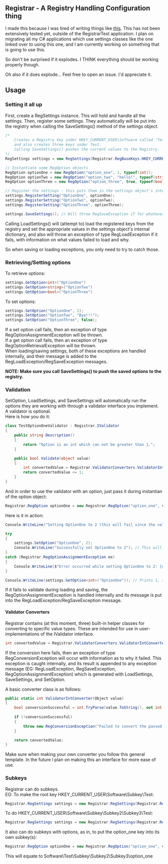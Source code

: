 ## Registrar - A Registry Handling Configuration thing
I made this because I was tired of writing things like [this](https://pastebin.com/m8vY9vwb). This has not been extensively tested yet, outside of the RegistrarTest application. I plan on migrating all my C# applications which use settings classes like the one linked over to using this one, and I am currently working on something that is going to use this.  
  
So don't be surprised if it explodes. I THINK everything should be working properly though.  
  
Oh also if it does explode... Feel free to open an issue. I'd appreciate it.  

## Usage
### Setting it all up
First, create a RegSettings instance. This will hold and handle all the settings. Then, register some settings. They automatically will be put into the registry when calling the SaveSettings() method of the settings object.  

```csharp
/*
	Creates a Registry key under HKEY_CURRENT_USER\Software called 'Test',
	and also creates three keys under Test.
	Calling SaveSettings() pushes the current values to the Registry.
*/
RegSettings settings = new RegSettings(Registrar.RegBaseKeys.HKEY_CURRENT_USER, "Software/Test");

// Instantiate some RegOption objects
RegOption optionOne = new RegOption("option_one", 1, typeof(int));
RegOption optionTwo = new RegOption("option_two", "hello!", typeof(string));
RegOption optionThree = new RegOption("option_three", true, typeof(bool));

// Register the settings - this puts them in the settings object's internal dictionary.
settings.RegisterSetting("OptionOne", optionOne);
settings.RegisterSetting("OptionTwo", optionTwo);
settings.RegisterSetting("OptionThree", optionThree);

settings.SaveSettings(); // Will throw RegSaveException if for whatever reason it fails, with information as to which values failed and why.
```

Calling LoadSettings() will (attempt to) load the registered keys from the registry and set the appropriate values in the settings object's internal dictionary, and also will throw an exception of type RegLoadException if it fails, with information on what values failed to load and why.  
  
So when saving or loading exceptions, you only need to try to catch those.  
  
### Retrieving/Setting options  
To retrieve options:  
```csharp
settings.GetOption<int>("OptionOne")
settings.GetOption<string>("OptionTwo")
settings.GetOption<bool>("OptionThree")
```
To set options:  
```csharp
settings.SetOption("OptionOne", 1);
settings.SetOption("OptionTwo", "Bye!!!");
settings.SetOption("OptionThree", false);
```  
If a set option call fails, then an exception of type RegOptionAssignmentException will be thrown.  
If a get option call fails, then an exception of type RegOptionRetrievalException will be thrown.  
When loading/saving settings, both of these exceptions are handled internally, and their message is added to the RegLoadException/RegSaveException messages.  
  
**NOTE: Make sure you call SaveSettings() to push the saved options to the registry.**

### Validation  
SetOption, LoadSettings, and SaveSettings will automatically run the options they are working with through a validator interface you implement. A validator is optional.  
Here is how you do it:  
```csharp
class TestOptionOneValidator : Registrar.IValidator
{
	public string Description()
	{
		return "Option is an int which can not be greater than 1.";
	}

	public bool Validate(object value)
	{
		int convertedValue = Registrar.ValidatorConverters.ValidatorIntConverter(value);
		return convertedValue <= 1;
	}
}
```
And in order to use the validator with an option, just pass it during instantian of the option object:
```csharp
Registrar.RegOption optionOne = new Registrar.RegOption("option_one", validators.OptionOneValidator, 1, typeof(int));
```
Here is it in action:
```csharp
Console.WriteLine("Setting OptionOne to 2 (this will fail since the validator makes sure its <= 1)");

try
{
	settings.SetOption("OptionOne", 2);
	Console.WriteLine("Successfully set OptionOne to 2"); // This will never be reached but its here just for show.
}
catch (Registrar.RegOptionAssignmentException ex)
{
	Console.WriteLine($"Error occurred while setting OptionOne to 2: {ex.Message}");
}

Console.WriteLine(settings.GetOption<int>("OptionOne")); // Prints 1, since the option failed to be set so it kept its previous value
```
If it fails to validate during loading and saving, the RegOptionAssignmentException is handled internally and its message is put into the RegLoadException/RegSaveException message.  

#### Validator Converters
Registrar contains (at this moment, three) built-in helper classes for converting to specific value types. These are intended for use in user-implementations of the IValidator interface.  
```csharp
int convertedValue = Registrar.ValidatorConverters.ValidatorIntConverter(value);
```
If the conversion here fails, then an exception of type RegConversionException will occur with information as to why it failed. This exception is caught internally, and its result is appended to any exception message (EG: RegLoadException, RegSaveException, RegOptionAssignmentException)  which is generated with LoadSettings, SaveSettings, and SetOption.  

A basic converter class is as follows:  
```csharp
public static int ValidatorIntConverter(Object value)
{
	bool conversionSuccessful = int.TryParse(value.ToString(), out int convertedValue);
	
	if (!conversionSuccessful)
	{
		throw new RegConversionException("Failed to convert the passed value to an int.");
	}

	return convertedValue;
}
```
Make sure when making your own converter you follow this general template. In the future I plan on making this an interface for more ease of use.  
### Subkeys
Registrar can do subkeys.  
EG: To make the root key HKEY_CURRENT_USER\Software\Subkey\Test:
```csharp
Registrar.RegSettings settings = new Registrar.RegSettings(Registrar.RegBaseKeys.HKEY_CURRENT_USER, "Software/Subkey/Test");
```
To do HKEY_CURRENT_USER\Software\Subkey\Subkey2\Subkey3\Test:
```csharp
Registrar.RegSettings settings = new Registrar.RegSettings(Registrar.RegBaseKeys.HKEY_CURRENT_USER, "Software/Subkey/Subkey2/Subkey3/Test");
```
It also can do subkeys with options, as in, to put the option_one key into its own subkey(s):
```csharp
Registrar.RegOption optionOne = new Registrar.RegOption("option_one", validators.OptionOneValidator, 1, typeof(int), "Subkey/Subkey2/Subkey3");
```
This will equate to Software\Test\Subkey\Subkey2\Subkey3\option_one
